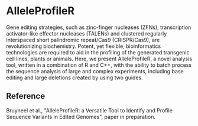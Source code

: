 # AlleleProfileR

Gene editing strategies, such as zinc-finger nucleases (ZFNs), transcription activator-like effector nucleases (TALENs) and clustered regularly interspaced short palindromic repeat/Cas9 (CRISPR/Cas9), are revolutionizing biochemistry. Potent, yet flexible, bioinformatics technologies are required to aid in the profiling of the generated transgenic cell lines, plants or animals. Here, we present AlleleProfileR, a novel analysis tool, written in a combination of R and C++, with the ability to batch process the sequence analysis of large and complex experiments, including base editing and large deletions created by using two guides.

## Reference

Bruyneel et al., "AlleleProfileR: a Versatile Tool to Identify and Profile Sequence Variants in Edited Genomes", paper in preparation.
